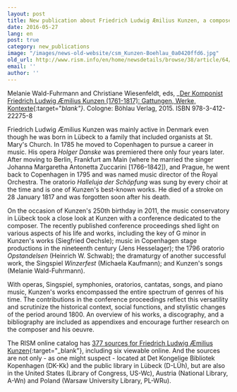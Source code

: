 ```yaml
---
layout: post
title: New publication about Friedrich Ludwig Æmilius Kunzen, a composer of two nations
date: 2016-05-27
lang: en
post: true
category: new_publications
image: "/images/news-old-website/csm_Kunzen-Boehlau_0a0420ffd6.jpg"
old_url: http://www.rism.info/en/home/newsdetails/browse/38/article/64/new-publication-about-friedrich-ludwig-aemilius-kunzen-a-composer-of-two-nations.html
email: ''
author: ''
---
```


Melanie Wald-Fuhrmann and Christiane Wiesenfeldt, eds, _[Der Komponist Friedrich Ludwig Æmilius Kunzen (1761-1817): Gattungen, Werke, Kontexte](http://www.boehlau-verlag.com/978-3-412-22275-8.html){:target="_blank"}_. Cologne: Böhlau Verlag, 2015. ISBN 978-3-412-22275-8

Friedrich Ludwig Æmilius Kunzen was mainly active in Denmark even though he was born in Lübeck to a family that included organists at St. Mary's Church. In 1785 he moved to Copenhagen to pursue a career in music. His opera _Holger Danske_ was premiered there only four years later. After moving to Berlin, Frankfurt am Main (where he married the singer Johanna Margaretha Antonetta Zuccarini [1766–1842]), and Prague, he went back to Copenhagen in 1795 and was named music director of the Royal Orchestra. The oratorio _Halleluja der Schöpfung_ was sung by every choir at the time and is one of Kunzen's best-known works. He died of a stroke on 28 January 1817 and was forgotten soon after his death.

On the occasion of Kunzen's 250th birthday in 2011, the music conservatory in Lübeck took a close look at Kunzen with a conference dedicated to the composer. The recently published conference proceedings shed light on various aspects of his life and works, including the key of G minor in Kunzen's works (Siegfried Oechsle); music in Copenhagen stage productions in the nineteenth century (Jens Hesselager); the 1796 oratorio _Opstandelsen_ (Heinrich W. Schwab); the dramaturgy of another successful work, the Singspiel _Winzerfest_ (Michaela Kaufmann); and Kunzen's songs (Melanie Wald-Fuhrmann).

With operas, Singspiel, symphonies, oratorios, cantatas, songs, and piano music, Kunzen's works encompassed the entire spectrum of genres of his time. The contributions in the conference proceedings reflect this versatility and scrutinize the historical context, social functions, and stylistic changes of the period around 1800. An overview of his works, a discography, and a bibliography are included as appendixes and encourage further research on the composer and his oeuvre.

The RISM online catalog has [377 sources for Friedrich Ludwig Æmilius Kunzen](https://opac.rism.info/search?View=rism&author=Kunzen+friedrich+ludwig){:target="_blank"}, including six viewable online. And the sources are not only - as one might suspect - located at Det Kongelige Bibliotek Kopenhagen (DK-Kk) and the public library in Lübeck (D-LÜh), but are also in the United States (Library of Congress, US-Wc), Austria (National Library, A-Wn) and Poland (Warsaw University Library, PL-WRu).